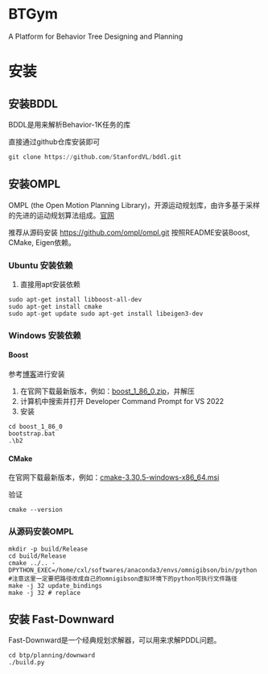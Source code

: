 # BTGym
A Platform for Behavior Tree Designing and Planning

# 安装

## 安装BDDL
BDDL是用来解析Behavior-1K任务的库

直接通过github仓库安装即可
```python
git clone https://github.com/StanfordVL/bddl.git
```

## 安装OMPL
OMPL (the Open Motion Planning Library)，开源运动规划库，由许多基于采样的先进的运动规划算法组成。[官网](https://ompl.kavrakilab.org/download.html)

推荐从源码安装 https://github.com/ompl/ompl.git
按照README安装Boost, CMake, Eigen依赖。


### Ubuntu 安装依赖

1. 直接用apt安装依赖
```shell
sudo apt-get install libboost-all-dev
sudo apt-get install cmake
sudo apt-get update sudo apt-get install libeigen3-dev
```


### Windows 安装依赖

#### Boost

参考[博客](https://blog.csdn.net/qq_38967414/article/details/129347708?spm=1001.2101.3001.6661.1&utm_medium=distribute.pc_relevant_t0.none-task-blog-2%7Edefault%7EBlogCommendFromBaidu%7ERate-1-129347708-blog-141728930.235%5Ev43%5Epc_blog_bottom_relevance_base3&depth_1-utm_source=distribute.pc_relevant_t0.none-task-blog-2%7Edefault%7EBlogCommendFromBaidu%7ERate-1-129347708-blog-141728930.235%5Ev43%5Epc_blog_bottom_relevance_base3&utm_relevant_index=1)进行安装

1. 在官网下载最新版本，例如：[boost_1_86_0.zip](https://archives.boost.io/release/1.86.0/source/boost_1_86_0.zip)，并解压
2. 计算机中搜索并打开 Developer Command Prompt for VS 2022
3. 安装
```
cd boost_1_86_0
bootstrap.bat
.\b2
```


#### CMake
在官网下载最新版本，例如：[cmake-3.30.5-windows-x86_64.msi](https://github.com/Kitware/CMake/releases/download/v3.30.5/cmake-3.30.5-windows-x86_64.msi)

验证
```
cmake --version
```



### 从源码安装OMPL
```
mkdir -p build/Release
cd build/Release
cmake ../.. -DPYTHON_EXEC=/home/cxl/softwares/anaconda3/envs/omnigibson/bin/python #注意这里一定要把路径改成自己的omnigibson虚拟环境下的python可执行文件路径
make -j 32 update_bindings
make -j 32 # replace
```


## 安装 Fast-Downward

Fast-Downward是一个经典规划求解器，可以用来求解PDDL问题。

```shell
cd btp/planning/downward
./build.py
```

